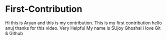 # First-Contribution
Hi this is Aryan and this is my contribution.
This is my first contribution
hello anuj thanks for this video. Very Helpful
My name is SUjoy Ghoshal i love Git & Github
